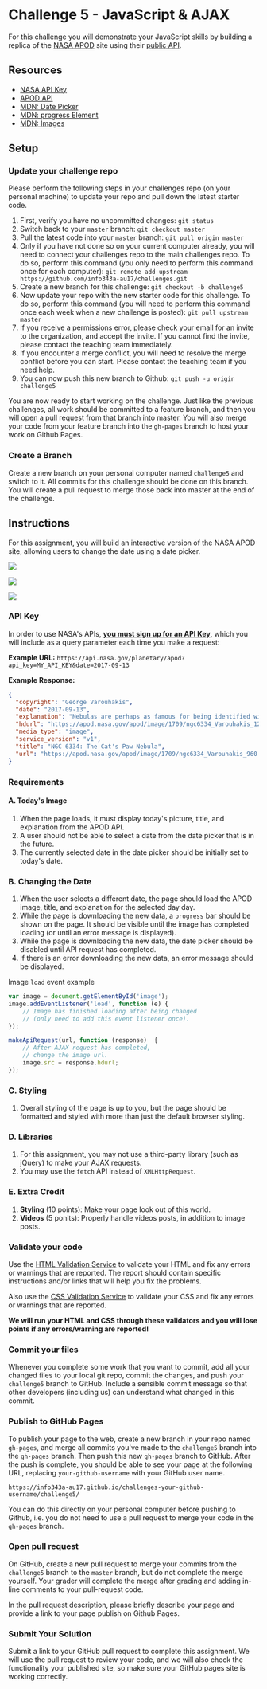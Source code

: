 # Challenge 5 - JavaScript & AJAX

For this challenge you will demonstrate your JavaScript skills by building a replica of the <a href="https://apod.nasa.gov/apod/astropix.html" target="_blank">NASA APOD</a> site using their <a href="https://api.nasa.gov/api.html#apod" target="_blank">public API</a>.

## Resources

* <a href="https://api.nasa.gov/index.html#apply-for-an-api-key" target="_blank">NASA API Key</a>
* <a href="https://api.nasa.gov/api.html#apod" target="_blank">APOD API</a>
* <a href="https://developer.mozilla.org/en-US/docs/Web/HTML/Element/input/date" target="_blank">MDN: Date Picker</a>
* <a href="https://developer.mozilla.org/en-US/docs/Web/HTML/Element/progress" target="_blank">MDN: progress Element</a>
* <a href="https://developer.mozilla.org/en-US/docs/Web/API/Canvas_API/Tutorial/Using_images#Creating_an_image_from_scratch" target="_blank">MDN: Images</a>

## Setup

### Update your challenge repo

Please perform the following steps in your challenges repo (on your personal machine) to update your repo and pull down the latest starter code.

1. First, verify you have no uncommitted changes: `git status`
2. Switch back to your `master` branch: `git checkout master`
3. Pull the latest code into your `master` branch: `git pull origin master`
4. Only if you have not done so on your current computer already, you will need to connect your challenges repo to the main challenges repo. To do so, perform this command (you only need to perform this command once for each computer): `git remote add upstream https://github.com/info343a-au17/challenges.git`
5. Create a new branch for this challenge: `git checkout -b challenge5`
6. Now update your repo with the new starter code for this challenge. To do so, perform this command (you will need to perform this command once each week when a new challenge is posted): `git pull upstream master`
7. If you receive a permissions error, please check your email for an invite to the organization, and accept the invite. If you cannot find the invite, please contact the teaching team immediately.
8. If you encounter a merge conflict, you will need to resolve the merge conflict before you can start. Please contact the teaching team if you need help.
9. You can now push this new branch to Github: `git push -u origin challenge5`

You are now ready to start working on the challenge. Just like the previous challenges, all work should be committed to a feature branch, and then you will open a pull request from that branch into master. You will also merge your code from your feature branch into the `gh-pages` branch to host your work on Github Pages.

### Create a Branch

Create a new branch on your personal computer named `challenge5` and switch to it. All commits for this challenge should be done on this branch. You will create a pull request to merge those back into master at the end of the challenge.

## Instructions

For this assignment, you will build an interactive version of the NASA APOD site, allowing users to change the date using a date picker.

![](https://i.imgur.com/t8etSse.png)

![](https://i.imgur.com/Z4DF6i4.gif)

![](https://i.imgur.com/6ypq4jr.png)

### API Key

In order to use NASA's APIs, <a href="https://api.nasa.gov/index.html#apply-for-an-api-key" target="_blank">**you must sign up for an API Key**</a>, which you will include as a query parameter each time you make a request:

**Example URL:**
`https://api.nasa.gov/planetary/apod?api_key=MY_API_KEY&date=2017-09-13`

**Example Response:**
```json
{
  "copyright": "George Varouhakis",
  "date": "2017-09-13",
  "explanation": "Nebulas are perhaps as famous for being identified with familiar shapes as perhaps cats are for getting into trouble.  Still, no known cat could have created the vast Cat's Paw Nebula visible in Scorpius.  At 5,500 light years distant, Cat's Paw is an emission nebula with a red color that originates from an abundance of ionized hydrogen atoms.  Alternatively known as the Bear Claw Nebula or NGC 6334, stars nearly ten times the mass of our Sun have been born there in only the past few million years. Pictured here is  a deep field image of the  Cat's Paw Nebula in light emitted by hydrogen, oxygen, and sulfur.",
  "hdurl": "https://apod.nasa.gov/apod/image/1709/ngc6334_Varouhakis_1200.jpg",
  "media_type": "image",
  "service_version": "v1",
  "title": "NGC 6334: The Cat's Paw Nebula",
  "url": "https://apod.nasa.gov/apod/image/1709/ngc6334_Varouhakis_960.jpg"
}
```

### Requirements

#### A. Today's Image

1. When the page loads, it must display today's picture, title, and explanation from the APOD API.
2. A user should not be able to select a date from the date picker that is in the future.
3. The currently selected date in the date picker should be initially set to today's date.

### B. Changing the Date

1. When the user selects a different date, the page should load the APOD image, title, and explanation for the selected day day.
2. While the page is downloading the new data, a `progress` bar should be shown on the page. It should be visible until the image has completed loading (or until an error message is displayed).
3. While the page is downloading the new data, the date picker should be disabled until API request has completed.
4. If there is an error downloading the new data, an error message should be displayed.


Image `load` event example
```js
var image = document.getElementById('image');
image.addEventListener('load', function (e) {
    // Image has finished loading after being changed
    // (only need to add this event listener once).
});

makeApiRequest(url, function (response)  {
    // After AJAX request has completed,
    // change the image url.
    image.src = response.hdurl;
});
```

### C. Styling

1. Overall styling of the page is up to you, but the page should be formatted and styled with more than just the default browser styling.

### D. Libraries

1. For this assignment, you may not use a third-party library (such as jQuery) to make your AJAX requests.
2. You may use the `fetch` API instead of `XMLHttpRequest`.

### E. Extra Credit

1. **Styling** (10 points): Make your page look out of this world.
2. **Videos** (5 ponits): Properly handle videos posts, in addition to image posts.

### Validate your code

Use the <a href="https://validator.w3.org/#validate_by_upload" target="_blank">HTML Validation Service</a> to validate your HTML and fix any errors or warnings that are reported. The report should contain specific instructions and/or links that will help you fix the problems.

Also use the [CSS Validation Service](http://jigsaw.w3.org/css-validator/#validate_by_upload) to validate your CSS and fix any errors or warnings that are reported.

**We will run your HTML and CSS through these validators and you will lose points if any errors/warning are reported!**

### Commit your files

Whenever you complete some work that you want to commit, add all your changed files to your local git repo, commit the changes, and push your `challenge5` branch to GitHub. Include a sensible commit message so that other developers (including us) can understand what changed in this commit.

### Publish to GitHub Pages

To publish your page to the web, create a new branch in your repo named `gh-pages`, and merge all commits you've made to the `challenge5` branch into the `gh-pages` branch. Then push this new `gh-pages` branch to GitHub. After the push is complete, you should be able to see your page at the following URL, replacing `your-github-username` with your GitHub user name.

`https://info343a-au17.github.io/challenges-your-github-username/challenge5/`

You can do this directly on your personal computer before pushing to Github, i.e. you do not need to use a pull request to merge your code in the `gh-pages` branch.

### Open pull request

On GitHub, create a new pull request to merge your commits from the `challenge5` branch to the `master` branch, but do not complete the merge yourself. Your grader will complete the merge after grading and adding in-line comments to your pull-request code.

In the pull request description, please briefly describe your page and provide a link to your page publish on Github Pages.

### Submit Your Solution

Submit a link to your GitHub pull request to complete this assignment. We will use the pull request to review your code, and we will also check the functionality your published site, so make sure your GitHub pages site is working correctly.
